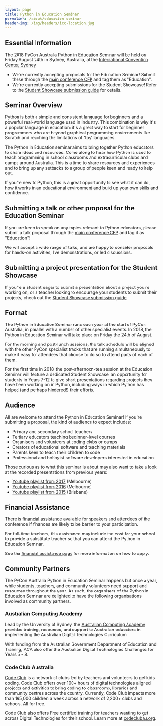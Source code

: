 ```yaml
---
layout: page
title: Python in Education Seminar
permalink: /about/education-seminar
header-img: /img/headers/icc-location.jpg
---
```


## Essential Information

The 2018 PyCon Australia Python in Education Seminar will be held on Friday
August 24th in Sydney, Australia, at the
[International Convention Center, Sydney](https://www.iccsydney.com.au).

* We're currently accepting proposals for the Education Seminar! Submit
  these through the [main conference CFP](/speak/) and tag them as
  "Education".
* We're currently accepting submissions for the Student Showcase! Refer
  to the [Student Showcase submission guide](/speak/showcase) for details.

## Seminar Overview

Python is both a simple and consistent language for beginners and a powerful
real-world language used in industry.
This combination is why it's a popular language in education: it's a great way
to start for beginner programmers who are beyond graphical programming environments
like Scratch and reaching the limitations of 'toy' languages.

The Python in Education seminar aims to bring together Python educators to share
ideas and resources. Come along to hear how Python is used to teach programming
in school classrooms and extracurricular clubs and camps around Australia.
This is a time to share resources and experiences and to bring up any setbacks
to a group of people keen and ready to help out.

If you're new to Python, this is a great opportunity to see what it can do, how
it works in an educational environment and build up your own skills and confidence.

## Submitting a talk or other proposal for the Education Seminar

If you are keen to speak on any topics relevant to Python educators, please
submit a talk proposal through the [main conference CFP](/speak/) and tag it
as "Education"!

We will accept a wide range of talks, and are happy to consider
proposals for hands-on activities, live demonstrations, or led discussions.

## Submitting a project presentation for the Student Showcase

If you're a student eager to submit a presentation about a project you're working
on, or a teacher looking to encourage your students to submit their projects,
check out the [Student Showcase submission guide](/speak/showcase)!

## Format

The Python in Education Seminar runs each year at the start of PyCon Australia, in
parallel with a number of other specialist events. In 2018, the Python in Education
Seminar will take place on Friday the 24th of August.

For the morning and post-lunch sessions, the talk schedule will be aligned with
the other PyCon specialist tracks that are running simultaneously to make it
easy for attendees that choose to do so to attend parts of each of them.

For the first time in 2018, the post-afternoon-tea session at the Education
Seminar will feature a dedicated Student Showcase, an opportunity for students
in Years 7-12 to give short presentations regarding projects they have been
working on in Python, including ways in which Python has helped (and perhaps
hindered!) their efforts.

## Audience

All are welcome to attend the Python in Education Seminar! If you're submitting
a proposal, the kind of audience to expect includes:

- Primary and secondary school teachers
- Tertiary educators teaching beginner-level courses
- Organisers and volunteers at coding clubs or camps
- Creators of educational software and teaching materials
- Parents keen to teach their children to code
- Professional and hobbyist software developers interested in education

Those curious as to what this seminar is about may also want to take a look at
the recorded presentations from previous years:

- [Youtube playlist from 2017](https://www.youtube.com/playlist?list=PLWUSXy9eIkWf89-Eo7SgAj0U9OXNQGsnB) (Melbourne)
- [Youtube playlist from 2016](https://www.youtube.com/playlist?list=PLs4CJRBY5F1Jh6fFqT1p5TZRx5q06CcaR) (Melbourne)
- [Youtube playlist from 2015](https://www.youtube.com/playlist?list=PLs4CJRBY5F1I5vuApyUXp6bLWly1E-b0s) (Brisbane)

## Financial Assistance

There is [financial assistance](/assistance/) available for speakers and attendees
of the conference if finances are likely to be barrier to your participation.

For full-time teachers, this assistance may include the cost for your school to
provide a substitute teacher so that you can attend the Python in Education Seminar.

See the [financial assistance page](/assistance/) for more information on how to apply.

## Community Partners

The PyCon Australia Python in Education Seminar happens but once a year, while
students, teachers, and community volunteers need support and resources
throughout the year. As such, the organisers of the Python in Education
Seminar are delighted to have the following organisations involved as
community partners.

### Australian Computing Academy

Lead by the University of Sydney, the
[Australian Computing Academy](https://aca.edu.au/about.html) provides training,
resources, and support to Australian educators in implementing the Australian
Digital Technologies Curriculum.

With funding from the Australian Government Department of Education and Training,
ACA also offer the Australian Digital Technologies Challenges for Years 5 - 8.

### Code Club Australia

[Code Club](https://codeclubau.org/About-Us) is a network of clubs led by 
teachers and volunteers to get kids coding. 
Code Club offers over 100+ hours of digital technologies aligned projects and 
activities to bring coding to classrooms, libraries and community centres across 
the country. Currently, Code Club impacts more than 165,000 children a week across 
a network of 2,200+ clubs and schools. All for free.

Code Club also offers Free certified training for teachers wanting to get across 
Digital Technologies for their school. Learn more at [codeclubau.org](https://codeclubau.org).
